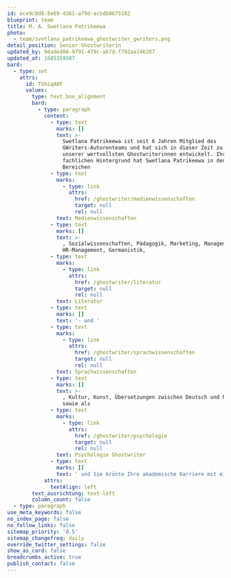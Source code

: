 ```yaml
---
id: ece9c0d8-5e69-4361-a79d-acbdb0675182
blueprint: team
title: M. A. Swetlana Patrikeewa
photo:
  - team/svetlana_patrikeewa_ghostwriter_gwriters.png
detail_position: Senior Ghostwriterin
updated_by: 94ade404-9791-479c-a67d-f792aa146207
updated_at: 1685359307
bard:
  - type: set
    attrs:
      id: TGhiqA8F
      values:
        type: text_box_alignment
        bard:
          - type: paragraph
            content:
              - type: text
                marks: []
                text: >-
                  Swetlana Patrikeewa ist seit 6 Jahren Mitglied des
                  GWriters-Autorenteams und hat sich in dieser Zeit zu einer
                  unserer wertvollsten Ghostwriterinnen entwickelt. Ihren
                  fachlichen Hintergrund hat Swetlana Patrikeewa in den
                  Bereichen 
              - type: text
                marks:
                  - type: link
                    attrs:
                      href: /ghostwriter/medienwissenschaften
                      target: null
                      rel: null
                text: Medienwissenschaften
              - type: text
                marks: []
                text: >-
                  , Sozialwissenschaften, Pädagogik, Marketing, Management und
                  HR-Management, Germanistik, 
              - type: text
                marks:
                  - type: link
                    attrs:
                      href: /ghostwriter/literatur
                      target: null
                      rel: null
                text: Literatur
              - type: text
                marks: []
                text: '- und '
              - type: text
                marks:
                  - type: link
                    attrs:
                      href: /ghostwriter/sprachwissenschaften
                      target: null
                      rel: null
                text: Sprachwissenschaften
              - type: text
                marks: []
                text: >-
                  , Kultur, Kunst, Übersetzungen zwischen Deutsch und Russisch
                  sowie als 
              - type: text
                marks:
                  - type: link
                    attrs:
                      href: /ghostwriter/psychologie
                      target: null
                      rel: null
                text: Psychologie Ghostwriter
              - type: text
                marks: []
                text: ' und Sie krönte Ihre akademische Karriere mit einem Masterabschluss. In der Zusammenarbeit mit unseren Kunden glänzt Swetlana Patrikeewa durch professionelle Kommunikation, Kreativität sowie eine verantwortliche und überaus pünktliche Arbeitsweise. Darüber hinaus ermöglicht ihr ihre dynamische und flexible Persönlichkeit sich durch ihre Lernfähigkeit schnell in neue Themen einzuarbeiten und auch bei kurzfristigen Projekten hervorragende Leistungen zu erbringen.'
            attrs:
              textAlign: left
        text_ausrichtung: text-left
        column_count: false
  - type: paragraph
use_meta_keywords: false
no_index_page: false
no_follow_links: false
sitemap_priority: '0.5'
sitemap_changefreq: daily
override_twitter_settings: false
show_as_card: false
breadcrumbs_active: true
publish_contact: false
---
```

